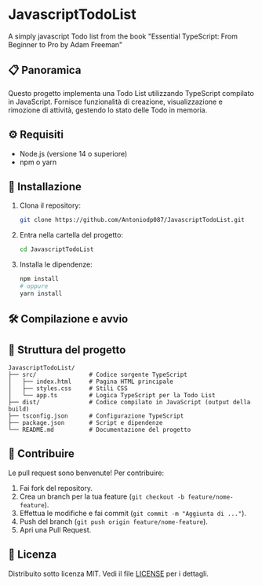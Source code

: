 # JavascriptTodoList

A simply javascript Todo list from the book "Essential TypeScript: From Beginner to Pro by Adam Freeman"

## 📋 Panoramica

Questo progetto implementa una Todo List utilizzando TypeScript compilato in JavaScript. Fornisce funzionalità di creazione, visualizzazione e rimozione di attività, gestendo lo stato delle Todo in memoria.

## ⚙️ Requisiti

* Node.js (versione 14 o superiore)
* npm o yarn

## 🚀 Installazione

1. Clona il repository:

   ```bash
   git clone https://github.com/Antoniodp087/JavascriptTodoList.git
   ```
2. Entra nella cartella del progetto:

   ```bash
   cd JavascriptTodoList
   ```
3. Installa le dipendenze:

   ```bash
   npm install
   # oppure
   yarn install
   ```

## 🛠️ Compilazione e avvio




## 📂 Struttura del progetto

```
JavascriptTodoList/
├── src/               # Codice sorgente TypeScript
│   ├── index.html     # Pagina HTML principale
│   ├── styles.css     # Stili CSS
│   └── app.ts         # Logica TypeScript per la Todo List
├── dist/              # Codice compilato in JavaScript (output della build)
├── tsconfig.json      # Configurazione TypeScript
├── package.json       # Script e dipendenze
└── README.md          # Documentazione del progetto
```

## 🤝 Contribuire

Le pull request sono benvenute! Per contribuire:

1. Fai fork del repository.
2. Crea un branch per la tua feature (`git checkout -b feature/nome-feature`).
3. Effettua le modifiche e fai commit (`git commit -m "Aggiunta di ..."`).
4. Push del branch (`git push origin feature/nome-feature`).
5. Apri una Pull Request.

## 📄 Licenza

Distribuito sotto licenza MIT. Vedi il file [LICENSE](LICENSE) per i dettagli.
